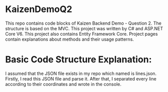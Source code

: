 # KaizenDemoQ2
This repo contains code blocks of Kaizen Backend Demo - Question 2. The structure is based on the MVC. This project was written by C# and ASP.NET Core V6. This project also contains Entity Framework Core. Project pages contain explanations about methods and their usage patterns.
 
 # Basic Code Structure Explanation:
 I assumed that the JSON file exists in my repo which named is lines.json. Firstly, I read this JSON file and parse it. After that, I separated every line according to their coordinates and wrote in the console.
